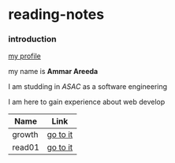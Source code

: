 # reading-notes

### introduction

[my profile](https://github.com/Ammar00Areeda)

my name is **Ammar Areeda**

I am studding in *ASAC* as a software engineering 

I am here to gain experience about web develop 

| Name | Link |
| --- | --- |
| growth | [go to it](https://ammar00areeda.github.io/reading-notes/growth) |
| read01| [go to it](https://ammar00areeda.github.io/reading-notes/read01) |
